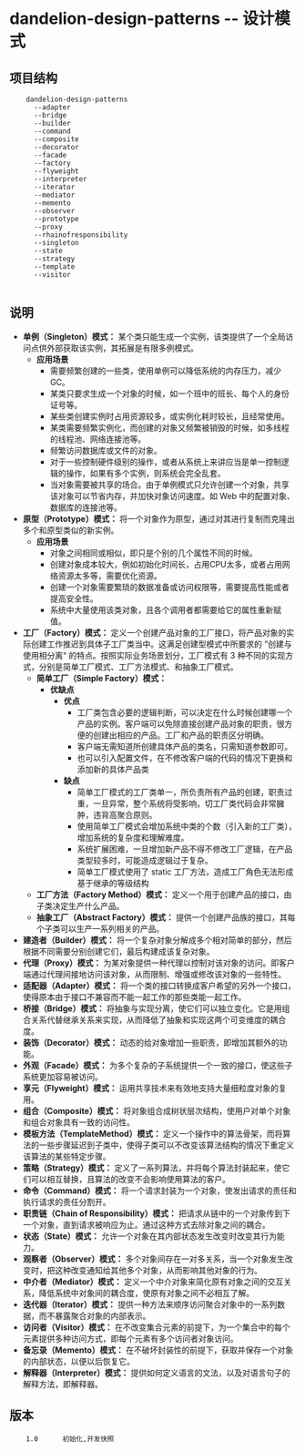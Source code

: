 # dandelion-design-patterns -- 设计模式

## 项目结构

```
    dandelion-design-patterns
      --adapter                                        
      --bridge                               
      --builder
      --command
      --composite
      --decorator
      --facade
      --factory
      --flyweight
      --interpreter
      --iterator
      --mediator
      --memento
      --observer
      --prototype
      --proxy
      --rhainofresponsibility
      --singleton
      --state
      --strategy
      --template
      --visitor
        
```

## 说明

* **单例（Singleton）模式：** 某个类只能生成一个实例，该类提供了一个全局访问点供外部获取该实例，其拓展是有限多例模式。
    * **应用场景**
        * 需要频繁创建的一些类，使用单例可以降低系统的内存压力，减少 GC。
        * 某类只要求生成一个对象的时候，如一个班中的班长、每个人的身份证号等。
        * 某些类创建实例时占用资源较多，或实例化耗时较长，且经常使用。
        * 某类需要频繁实例化，而创建的对象又频繁被销毁的时候，如多线程的线程池、网络连接池等。
        * 频繁访问数据库或文件的对象。
        * 对于一些控制硬件级别的操作，或者从系统上来讲应当是单一控制逻辑的操作，如果有多个实例，则系统会完全乱套。
        * 当对象需要被共享的场合。由于单例模式只允许创建一个对象，共享该对象可以节省内存，并加快对象访问速度。如 Web 中的配置对象、数据库的连接池等。
* **原型（Prototype）模式：** 将一个对象作为原型，通过对其进行复制而克隆出多个和原型类似的新实例。
    * **应用场景**
        * 对象之间相同或相似，即只是个别的几个属性不同的时候。
        * 创建对象成本较大，例如初始化时间长，占用CPU太多，或者占用网络资源太多等，需要优化资源。
        * 创建一个对象需要繁琐的数据准备或访问权限等，需要提高性能或者提高安全性。
        * 系统中大量使用该类对象，且各个调用者都需要给它的属性重新赋值。
* **工厂（Factory）模式：** 定义一个创建产品对象的工厂接口，将产品对象的实际创建工作推迟到具体子工厂类当中。这满足创建型模式中所要求的 ”创建与使用相分离“ 的特点。按照实际业务场景划分，工厂模式有 3
  种不同的实现方式，分别是简单工厂模式、工厂方法模式、和抽象工厂模式。
    * **简单工厂（Simple Factory）模式：**
        * **优缺点**
            * **优点**
                * 工厂类包含必要的逻辑判断，可以决定在什么时候创建哪一个产品的实例。客户端可以免除直接创建产品对象的职责，很方便的创建出相应的产品。工厂和产品的职责区分明确。
                * 客户端无需知道所创建具体产品的类名，只需知道参数即可。
                * 也可以引入配置文件，在不修改客户端的代码的情况下更换和添加新的具体产品类
            * **缺点**
                * 简单工厂模式的工厂类单一，所负责所有产品的创建，职责过重，一旦异常，整个系统将受影响，切工厂类代码会非常臃肿，违背高聚合原则。
                * 使用简单工厂模式会增加系统中类的个数（引入新的工厂类），增加系统的复杂度和理解难度。
                * 系统扩展困难，一旦增加新产品不得不修改工厂逻辑，在产品类型较多时，可能造成逻辑过于复杂。
                * 简单工厂模式使用了 static 工厂方法，造成工厂角色无法形成基于继承的等级结构
    * **工厂方法（Factory Method）模式：** 定义一个用于创建产品的接口，由子类决定生产什么产品。
    * **抽象工厂（Abstract Factory）模式：** 提供一个创建产品族的接口，其每个子类可以生产一系列相关的产品。
* **建造者（Builder）模式：** 将一个复杂对象分解成多个相对简单的部分，然后根据不同需要分别创建它们，最后构建成该复杂对象。
* **代理（Proxy）模式：** 为某对象提供一种代理以控制对该对象的访问。即客户端通过代理间接地访问该对象，从而限制、增强或修改该对象的一些特性。
* **适配器（Adapter）模式：** 将一个类的接口转换成客户希望的另外一个接口，使得原本由于接口不兼容而不能一起工作的那些类能一起工作。
* **桥接（Bridge）模式：** 将抽象与实现分离，使它们可以独立变化。它是用组合关系代替继承关系来实现，从而降低了抽象和实现这两个可变维度的耦合度。
* **装饰（Decorator）模式：** 动态的给对象增加一些职责，即增加其额外的功能。
* **外观（Facade）模式：** 为多个复杂的子系统提供一个一致的接口，使这些子系统更加容易被访问。
* **享元（Flyweight）模式：** 运用共享技术来有效地支持大量细粒度对象的复用。
* **组合（Composite）模式：** 将对象组合成树状层次结构，使用户对单个对象和组合对象具有一致的访问性。
* **模板方法（TemplateMethod）模式：** 定义一个操作中的算法骨架，而将算法的一些步骤延迟到子类中，使得子类可以不改变该算法结构的情况下重定义该算法的某些特定步骤。
* **策略（Strategy）模式：** 定义了一系列算法，并将每个算法封装起来，使它们可以相互替换，且算法的改变不会影响使用算法的客户。
* **命令（Command）模式：** 将一个请求封装为一个对象，使发出请求的责任和执行请求的责任分割开。
* **职责链（Chain of Responsibility）模式：** 把请求从链中的一个对象传到下一个对象，直到请求被响应为止。通过这种方式去除对象之间的耦合。
* **状态（State）模式：** 允许一个对象在其内部状态发生改变时改变其行为能力。
* **观察者（Observer）模式：** 多个对象间存在一对多关系，当一个对象发生改变时，把这种改变通知给其他多个对象，从而影响其他对象的行为。
* **中介者（Mediator）模式：** 定义一个中介对象来简化原有对象之间的交互关系，降低系统中对象间的耦合度，使原有对象之间不必相互了解。
* **迭代器（Iterator）模式：** 提供一种方法来顺序访问聚合对象中的一系列数据，而不暴露聚合对象的内部表示。
* **访问者（Visitor）模式：** 在不改变集合元素的前提下，为一个集合中的每个元素提供多种访问方式，即每个元素有多个访问者对象访问。
* **备忘录（Memento）模式：** 在不破坏封装性的前提下，获取并保存一个对象的内部状态，以便以后恢复它。
* **解释器（Interpreter）模式：** 提供如何定义语言的文法，以及对语言句子的解释方法，即解释器。

## 版本

```
    1.0      初始化,开发快照
```


